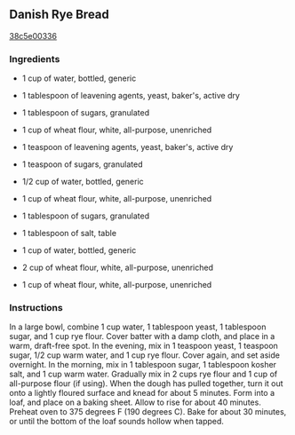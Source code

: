## Danish Rye Bread

[38c5e00336](http://allrecipes.com/recipe/danish-rye-bread/)

### Ingredients

 - 1 cup of water, bottled, generic

 - 1 tablespoon of leavening agents, yeast, baker's, active dry

 - 1 tablespoon of sugars, granulated

 - 1 cup of wheat flour, white, all-purpose, unenriched

 - 1 teaspoon of leavening agents, yeast, baker's, active dry

 - 1 teaspoon of sugars, granulated

 - 1/2 cup of water, bottled, generic

 - 1 cup of wheat flour, white, all-purpose, unenriched

 - 1 tablespoon of sugars, granulated

 - 1 tablespoon of salt, table

 - 1 cup of water, bottled, generic

 - 2 cup of wheat flour, white, all-purpose, unenriched

 - 1 cup of wheat flour, white, all-purpose, unenriched

### Instructions

In a large bowl, combine 1 cup water, 1 tablespoon yeast, 1 tablespoon sugar, and 1 cup rye flour. Cover batter with a damp cloth, and place in a warm, draft-free spot. In the evening, mix in 1 teaspoon yeast, 1 teaspoon sugar, 1/2 cup warm water, and 1 cup rye flour. Cover again, and set aside overnight. In the morning, mix in 1 tablespoon sugar, 1 tablespoon kosher salt, and 1 cup warm water. Gradually mix in 2 cups rye flour and 1 cup of all-purpose flour (if using). When the dough has pulled together, turn it out onto a lightly floured surface and knead for about 5 minutes. Form into a loaf, and place on a baking sheet. Allow to rise for about 40 minutes. Preheat oven to 375 degrees F (190 degrees C). Bake for about 30 minutes, or until the bottom of the loaf sounds hollow when tapped.
